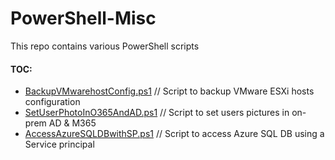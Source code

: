 # PowerShell-Misc

This repo contains various PowerShell scripts

#### TOC:
* [BackupVMwarehostConfig.ps1](https://github.com/vFrohn/PowerShell/blob/master/BackupVMwarehostConfig.ps1) // Script to backup VMware ESXi hosts configuration
* [SetUserPhotoInO365AndAD.ps1](https://github.com/vFrohn/PowerShell/blob/master/SetUserPhotoInO365AndAD.ps1) // Script to set users pictures in on-prem AD & M365
* [AccessAzureSQLDBwithSP.ps1](https://github.com/vFrohn/PowerShell/blob/master/AccessAzureSQLDBwithSP.ps1) // Script to access Azure SQL DB using a Service principal
